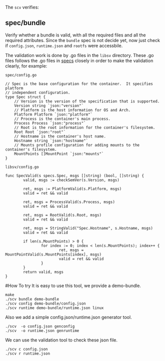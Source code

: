 The `scv` verifies:

## spec/bundle
Verify whether a bundle is valid, with all the required files and
all the required attributes.
Since the `bundle` spec is not decide yet, now just check if `config.json`,
`runtime.json` and `rootfs` were accessbile.

The validation work is done by .go files in the `libsv` directory.
These .go files follows the .go files in [specs](https://github.com/opencontainers/specs) closely
in order to make the validation clearly, for example:

```
spec/config.go

// Spec is the base configuration for the container.  It specifies platform
// independent configuration.
type Spec struct {
	// Version is the version of the specification that is supported.
	Version string `json:"version"`
	// Platform is the host information for OS and Arch.
	Platform Platform `json:"platform"`
	// Process is the container's main process.
	Process Process `json:"process"`
	// Root is the root information for the container's filesystem.
	Root Root `json:"root"`
	// Hostname is the container's host name.
	Hostname string `json:"hostname"`
	// Mounts profile configuration for adding mounts to the container's filesystem.
	MountPoints []MountPoint `json:"mounts"`
}
```

```
libsv/config.go

func SpecValid(s specs.Spec, msgs []string) (bool, []string) {
        valid, msgs := checkSemVer(s.Version, msgs)

        ret, msgs := PlatformValid(s.Platform, msgs)
        valid = ret && valid

        ret, msgs = ProcessValid(s.Process, msgs)
        valid = ret && valid

        ret, msgs = RootValid(s.Root, msgs)
        valid = ret && valid

        ret, msgs = StringValid("Spec.Hostname", s.Hostname, msgs)
        valid = ret && valid

        if len(s.MountPoints) > 0 {
                for index := 0; index < len(s.MountPoints); index++ {
                        ret, msgs = MountPointValid(s.MountPoints[index], msgs)
                        valid = ret && valid
                }
        }
        return valid, msgs
}
```

#How To try
It is easy to use this tool, we provide a demo-bundle.


```
make
./scv bundle demo-bundle
./scv config demo-bundle/config.json
./scv runtime demo-bundle/runtime.json linux

```

Also we add a simple config.json/runtime.json generator tool.

```
./scv  -o config.json genconfig
./scv  -o runtime.json genruntime
```

We can use the validation tool to check these json file.
```
./scv c config.json
./scv r runtime.json
```

